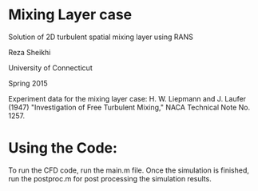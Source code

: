 # Mixing Layer case
Solution of 2D turbulent spatial mixing layer using RANS

Reza Sheikhi

University of Connecticut

Spring 2015

Experiment data for the mixing layer case:
H. W. Liepmann and J. Laufer (1947) "Investigation of Free Turbulent
Mixing," NACA Technical Note No. 1257.

# Using the Code:
To run the CFD code, run the main.m file. Once the simulation is finished, run the postproc.m for post processing the simulation results.
